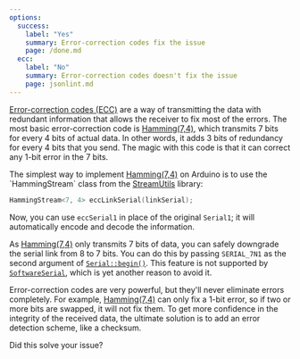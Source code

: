 ```yaml
---
options:
  success:
    label: "Yes"
    summary: Error-correction codes fix the issue
    page: /done.md
  ecc:
    label: "No"
    summary: Error-correction codes doesn't fix the issue
    page: jsonlint.md
---
```


[Error-correction codes (ECC)](https://en.wikipedia.org/wiki/Error_correction_code) are a way of transmitting the data with redundant information that allows the receiver to fix most of the errors.
The most basic error-correction code is [Hamming(7,4)](https://en.wikipedia.org/wiki/Hamming(7,4)), which transmits 7 bits for every 4 bits of actual data.
In other words, it adds 3 bits of redundancy for every 4 bits that you send.
The magic with this code is that it can correct any 1-bit error in the 7 bits.

The simplest way to implement [Hamming(7,4)](https://en.wikipedia.org/wiki/Hamming(7,4)) on Arduino is to use the `HammingStream` class from the [StreamUtils](https://github.com/bblanchon/ArduinoStreamUtils) library:

```c++
HammingStream<7, 4> eccLinkSerial(linkSerial);
```

Now, you can use `eccSerial1` in place of the original `Serial1`; it will automatically encode and decode the information.

As [Hamming(7,4)](https://en.wikipedia.org/wiki/Hamming(7,4)) only transmits 7 bits of data, you can safely downgrade the serial link from 8 to 7 bits.
You can do this by passing `SERIAL_7N1` as the second argument of [`Serial::begin()`](https://www.arduino.cc/reference/en/language/functions/communication/serial/begin/).
This feature is not supported by [`SoftwareSerial`](https://www.arduino.cc/en/Reference/SoftwareSerial), which is yet another reason to avoid it.

Error-correction codes are very powerful, but they'll never eliminate errors completely. For example, [Hamming(7,4)](https://en.wikipedia.org/wiki/Hamming(7,4)) can only fix a 1-bit error, so if two or more bits are swapped, it will not fix them.
To get more confidence in the integrity of the received data, the ultimate solution is to add an error detection scheme, like a checksum.

Did this solve your issue?
